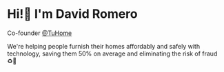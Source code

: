 # Hi!👋 I'm David Romero

Co-founder [@TuHome](https://www.tuhome.app/)

We're helping people furnish their homes affordably and safely with technology, saving them 50% on average and eliminating the risk of fraud ♻️💙

